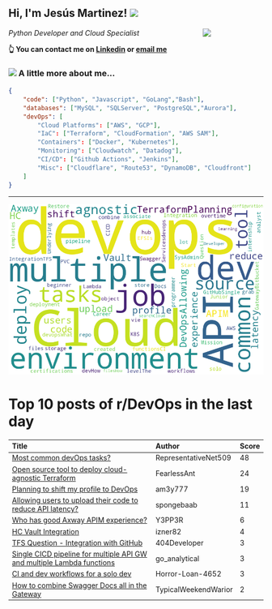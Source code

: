 <!--
**jmartinezl/jmartinezl** is a ✨ _special_ ✨ repository because its `README.md` (this file) appears on your GitHub profile.

Here are some ideas to get you started:

- 🔭 I’m currently working on ...
- 🌱 I’m currently learning ...
- 👯 I’m looking to collaborate on ...
- 🤔 I’m looking for help with ...
- 💬 Ask me about ...
- 📫 How to reach me: ...
- 😄 Pronouns: ...
- ⚡ Fun fact: ...
-->

<h2>Hi, I'm Jesús Martinez! <img src="https://media.giphy.com/media/WUlplcMpOCEmTGBtBW/giphy.gif" width="30"> </h2>
<img align='right' src="https://media.giphy.com/media/NytMLKyiaIh6VH9SPm/giphy.gif" width="120">
<p><em>Python Developer and Cloud Specialist
</em></p>

**👆 You can contact me on [Linkedin](https://www.linkedin.com/in/jes%C3%BAs-martinez-2b7b10104/) or [email me](mailto:jesus.mtz.lorenzo@gmail.com)**

### <img src="https://media.giphy.com/media/VgCDAzcKvsR6OM0uWg/giphy.gif" width="50"> A little more about me...  

```json
{
    "code": ["Python", "Javascript", "GoLang","Bash"],
    "databases": ["MySQL", "SQLServer", "PostgreSQL","Aurora"],
    "devOps": [
        "Cloud Platforms": ["AWS", "GCP"],
        "IaC": ["Terraform", "CloudFormation", "AWS SAM"],
        "Containers": ["Docker", "Kubernetes"],
        "Monitoring": ["Cloudwatch", "Datadog"],
        "CI/CD": ["Github Actions", "Jenkins"],
        "Misc": ["Cloudflare", "Route53", "DynamoDB", "Cloudfront"]
    ]
}
```
---

![Wordcloud](./cloud.png)

# Top 10 posts of r/DevOps in the last day

| Title | Author | Score |
|:---|:---|:---|
| [Most common devOps tasks?](https://www.reddit.com/r/devops/comments/w9id11/most_common_devops_tasks/) | RepresentativeNet509 | 48 |
| [Open source tool to deploy cloud-agnostic Terraform](https://www.reddit.com/r/devops/comments/wa3wlt/open_source_tool_to_deploy_cloudagnostic_terraform/) | FearlessAnt | 24 |
| [Planning to shift my profile to DevOps](https://www.reddit.com/r/devops/comments/w9ym4h/planning_to_shift_my_profile_to_devops/) | am3y777 | 19 |
| [Allowing users to upload their code to reduce API latency?](https://www.reddit.com/r/devops/comments/wa0exi/allowing_users_to_upload_their_code_to_reduce_api/) | spongebaab | 11 |
| [Who has good Axway APIM experience?](https://www.reddit.com/r/devops/comments/w9lhb7/who_has_good_axway_apim_experience/) | Y3PP3R | 6 |
| [HC Vault Integration](https://www.reddit.com/r/devops/comments/w9l25h/hc_vault_integration/) | izner82 | 4 |
| [TFS Question - Integration with GitHub](https://www.reddit.com/r/devops/comments/w9hlvv/tfs_question_integration_with_github/) | 404Developer | 3 |
| [Single CICD pipeline for multiple API GW and multiple Lambda functions](https://www.reddit.com/r/devops/comments/w9fptg/single_cicd_pipeline_for_multiple_api_gw_and/) | go_analytical | 3 |
| [CI and dev workflows for a solo dev](https://www.reddit.com/r/devops/comments/w9ry4v/ci_and_dev_workflows_for_a_solo_dev/) | Horror-Loan-4652 | 3 |
| [How to combine Swagger Docs all in the Gateway](https://www.reddit.com/r/devops/comments/w9ut1a/how_to_combine_swagger_docs_all_in_the_gateway/) | TypicalWeekendWarior | 2 |
